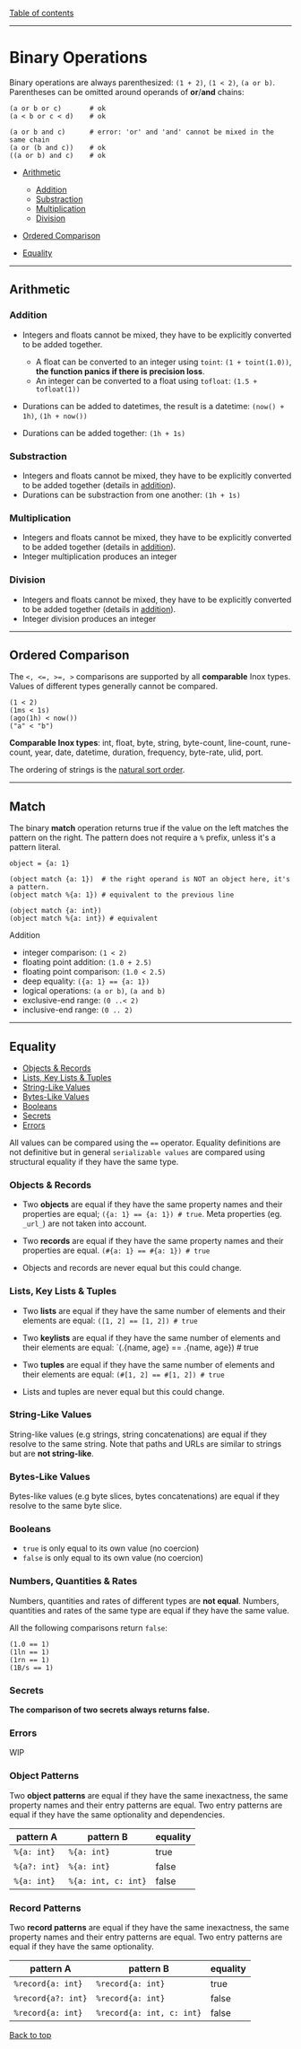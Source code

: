 [Table of contents](./language.md)

---

# Binary Operations

Binary operations are always parenthesized: `(1 + 2)`, `(1 < 2)`, `(a or b)`.\
Parentheses can be omitted around operands of **or**/**and** chains:

```
(a or b or c)       # ok
(a < b or c < d)    # ok

(a or b and c)      # error: 'or' and 'and' cannot be mixed in the same chain
(a or (b and c))    # ok
((a or b) and c)    # ok
```

- [Arithmetic](#arithmetic)
    - [Addition](#addition)
    - [Substraction](#substraction)
    - [Multiplication](#multiplication)
    - [Division](#division)

- [Ordered Comparison](#ordered-comparison)
- [Equality](#equality)

---

## Arithmetic

### Addition

- Integers and floats cannot be mixed, they have to be explicitly converted to
  be added together.
  - A float can be converted to an integer using `toint`: `(1 + toint(1.0))`,
    **the function panics if there is precision loss**.
  - An integer can be converted to a float using `tofloat`: `(1.5 + tofloat(1))`

- Durations can be added to datetimes, the result is a datetime: `(now() + 1h)`,
  `(1h + now())`
- Durations can be added together: `(1h + 1s)`

### Substraction

- Integers and floats cannot be mixed, they have to be explicitly converted to
  be added together (details in [addition](#addition)).
- Durations can be substraction from one another: `(1h + 1s)`

### Multiplication

- Integers and floats cannot be mixed, they have to be explicitly converted to
  be added together (details in [addition](#addition)).
- Integer multiplication produces an integer

### Division

- Integers and floats cannot be mixed, they have to be explicitly converted to
  be added together (details in [addition](#addition)).
- Integer division produces an integer

---

## Ordered Comparison

The `<, <=, >=, >` comparisons are supported by all **comparable** Inox types.
Values of different types generally cannot be compared.

```
(1 < 2)
(1ms < 1s)
(ago(1h) < now())
("a" < "b")
```

**Comparable Inox types**: int, float, byte, string, byte-count, line-count,
rune-count, year, date, datetime, duration, frequency, byte-rate, ulid, port.

The ordering of strings is the
[natural sort order](https://en.wikipedia.org/wiki/Natural_sort_order).

---

## Match

The binary **match** operation returns true if the value on the left matches the
pattern on the right. The pattern does not require a `%` prefix, unless it's a
pattern literal.

```
object = {a: 1}

(object match {a: 1})  # the right operand is NOT an object here, it's a pattern.
(object match %{a: 1}) # equivalent to the previous line

(object match {a: int})
(object match %{a: int}) # equivalent
```

Addition

- integer comparison: `(1 < 2)`
- floating point addition: `(1.0 + 2.5)`
- floating point comparison: `(1.0 < 2.5)`
- deep equality: `({a: 1} == {a: 1})`
- logical operations: `(a or b)`, `(a and b)`
- exclusive-end range: `(0 ..< 2)`
- inclusive-end range: `(0 .. 2)`

---

## Equality

- [Objects & Records](#objects--records)
- [Lists, Key Lists & Tuples](#lists-key-lists--tuples)
- [String-Like Values](#string-like-values)
- [Bytes-Like Values](#bytes-like-values)
- [Booleans](#booleans)
- [Secrets](#secrets)
- [Errors](#wips)


All values can be compared using the `==` operator. Equality definitions are not
definitive but in general `serializable values` are compared using structural
equality if they have the same type.

### Objects & Records

- Two **objects** are equal if they have the same property names and their
  properties are equal; `({a: 1} == {a: 1}) # true`. Meta properties (eg.
  `_url_`) are not taken into account.

- Two **records** are equal if they have the same property names and their
  properties are equal. `(#{a: 1} == #{a: 1}) # true`

- Objects and records are never equal but this could change.

### Lists, Key Lists & Tuples

- Two **lists** are equal if they have the same number of elements and their
  elements are equal: `([1, 2] == [1, 2]) # true`

- Two **keylists** are equal if they have the same number of elements and their
  elements are equal: `(.{name, age} == .{name, age}) # true

- Two **tuples** are equal if they have the same number of elements and their
  elements are equal: `(#[1, 2] == #[1, 2]) # true`

- Lists and tuples are never equal but this could change.

### String-Like Values

String-like values (e.g strings, string concatenations) are equal if they
resolve to the same string. Note that paths and URLs are similar to strings but
are **not string-like**.

### Bytes-Like Values

Bytes-like values (e.g byte slices, bytes concatenations) are equal if they
resolve to the same byte slice.

### Booleans

- `true` is only equal to its own value (no coercion)
- `false` is only equal to its own value (no coercion)


### Numbers, Quantities & Rates

Numbers, quantities and rates of different types are **not equal**.
Numbers, quantities and rates of the same type are equal if they have the same value.

All the following comparisons return `false`:
```
(1.0 == 1)
(1ln == 1)
(1rn == 1)
(1B/s == 1)
```

### Secrets

**The comparison of two secrets always returns false.**

### Errors

WIP


### Object Patterns

Two **object patterns** are equal if they have the same inexactness, the same
property names and their entry patterns are equal. Two entry patterns are equal
if they have the same optionality and dependencies.

| pattern A    | pattern B           | equality  |
| ------------ | ------------------- | ----- |
| `%{a: int}`  | `%{a: int}`         | true  |
| `%{a?: int}` | `%{a: int}`         | false |
| `%{a: int}`  | `%{a: int, c: int}` | false |

### Record Patterns

Two **record patterns** are equal if they have the same inexactness, the same
property names and their entry patterns are equal. Two entry patterns are equal
if they have the same optionality.

| pattern A          | pattern B                 | equality  |
| ------------------ | ------------------------- | ----- |
| `%record{a: int}`  | `%record{a: int}`         | true  |
| `%record{a?: int}` | `%record{a: int}`         | false |
| `%record{a: int}`  | `%record{a: int, c: int}` | false |


[Back to top](#binary-operations)
